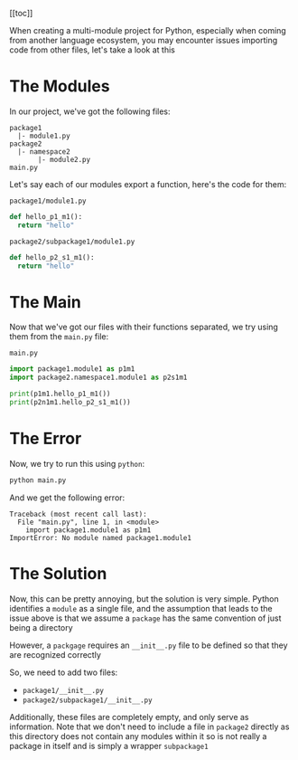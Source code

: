 [[toc]]

When creating a multi-module project for Python, especially when coming from another language ecosystem, you may encounter issues importing code from other files, let's take a look at this

# The Modules

In our project, we've got the following files:

```
package1
  |- module1.py
package2
  |- namespace2
       |- module2.py
main.py
```

Let's say each of our modules export a function, here's the code for them:

`package1/module1.py`

```py
def hello_p1_m1():
  return "hello"
```

`package2/subpackage1/module1.py`

```py
def hello_p2_s1_m1():
  return "hello"
```

# The Main

Now that we've got our files with their functions separated, we try using them from the `main.py` file:

`main.py`

```py
import package1.module1 as p1m1
import package2.namespace1.module1 as p2s1m1

print(p1m1.hello_p1_m1())
print(p2n1m1.hello_p2_s1_m1())
```

# The Error

Now, we try to run this using `python`:

```sh
python main.py
```

And we get the following error:

```
Traceback (most recent call last):
  File "main.py", line 1, in <module>
    import package1.module1 as p1m1
ImportError: No module named package1.module1
```

# The Solution

Now, this can be pretty annoying, but the solution is very simple. Python identifies a `module` as a single file, and the assumption that leads to the issue above is that we assume a `package` has the same convention of just being a directory

However, a `packgage` requires an `__init__.py` file to be defined so that they are recognized correctly

So, we need to add two files:

- `package1/__init__.py`
- `package2/subpackage1/__init__.py`

Additionally, these files are completely empty, and only serve as information. Note that we don't need to include a file in `package2` directly as this directory does not contain any modules within it so is not really a package in itself and is simply a wrapper  `subpackage1`
